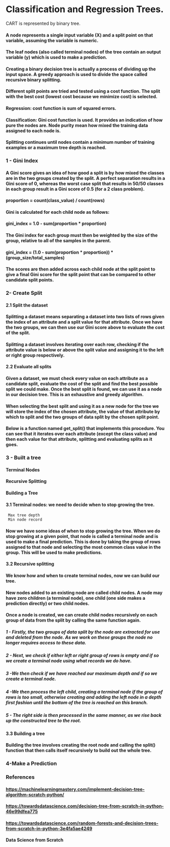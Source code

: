 # Classification and Regression Trees.
CART is represented by binary tree.
#### A node represents a single input variable (X) and a split point on that variable, assuming the variable is numeric. 
#### The leaf nodes (also called terminal nodes) of the tree contain an output variable (y) which is used to make a prediction.
#### Creating a binary decision tree is actually a process of dividing up the input space. A greedy approach is used to divide the space called recursive binary splitting. 
####  Different split points are tried and tested using a cost function. The split with the best cost (lowest cost because we minimize cost) is selected.
#### Regression: cost function is sum of squared errors.
#### Classification: Gini cost function is used. It provides an indication of how pure the nodes are. Node purity mean how mixed the training data assigned to each node is.
#### Splitting continues until nodes contain a minimum number of training examples or a maximum tree depth is reached.

### 1 - Gini Index
#### A Gini score gives an idea of how good a split is by how mixed the classes are in the two groups created by the split. A perfect separation results in a Gini score of 0, whereas the worst case split that results in 50/50 classes in each group result in a Gini score of 0.5 (for a 2 class problem).
#### proportion = count(class_value) / count(rows)
#### Gini is calculated for each child node as follows:

#### gini_index = 1.0 - sum(proportion * proportion)

#### The Gini index for each group must then be weighted by the size of the group, relative to all of the samples in the parent.
#### gini_index = (1.0 - sum(proportion * proportion)) * (group_size/total_samples)

#### The scores are then added across each child node at the split point to give a final Gini score for the split point that can be compared to other candidate split points.

### 2- Create Split
#### 2.1 Split the dataset


#### Splitting a dataset means separating a dataset into two lists of rows given the index of an attribute and a split value for that attribute. Once we have the two groups, we can then use our Gini score above to evaluate the cost of the split.
#### Splitting a dataset involves iterating over each row, checking if the attribute value is below or above the split value and assigning it to the left or right group respectively.
#### 2.2 Evaluate all splits

#### Given a dataset, we must check every value on each attribute as a candidate split, evaluate the cost of the split and find the best possible split we could make. Once the best split is found, we can use it as a node in our decision tree. This is an exhaustive and greedy algorithm.
#### When selecting the best split and using it as a new node for the tree we will store the index of the chosen attribute, the value of that attribute by which to split and the two groups of data split by the chosen split point.
#### Below is a function named get_split() that implements this procedure. You can see that it iterates over each attribute (except the class value) and then each value for that attribute, splitting and evaluating splits as it goes.
### 3 - Built a tree
#### Terminal Nodes
#### Recursive Splitting
#### Building a Tree

#### 3.1 Terminal nodes: we need to decide when to stop growing the tree.
     Max tree depth
     Min node record
     
#### Now we have some ideas of when to stop growing the tree. When we do stop growing at a given point, that node is called a terminal node and is used to make a final prediction. This is done by taking the group of rows assigned to that node and selecting the most common class value in the group. This will be used to make predictions.
#### 3.2 Recursive splitting
#### We know how and when to create terminal nodes, now we can build our tree.
#### New nodes added to an existing node are called child nodes. A node may have zero children (a terminal node), one child (one side makes a prediction directly) or two child nodes. 
#### Once a node is created, we can create child nodes recursively on each group of data from the split by calling the same function again.

##### 1 - Firstly, the two groups of data split by the node are extracted for use and deleted from the node. As we work on these groups the node no longer requires access to these data.
##### 2 - Next, we check if either left or right group of rows is empty and if so we create a terminal node using what records we do have.
##### 3 -We then check if we have reached our maximum depth and if so we create a terminal node.
##### 4 -We then process the left child, creating a terminal node if the group of rows is too small, otherwise creating and adding the left node in a depth first fashion until the bottom of the tree is reached on this branch.
##### 5 - The right side is then processed in the same manner, as we rise back up the constructed tree to the root.
#### 3.3 Building a tree
#### Building the tree involves creating the root node and calling the split() function that then calls itself recursively to build out the whole tree.
### 4-Make a Prediction

### References

#### https://machinelearningmastery.com/implement-decision-tree-algorithm-scratch-python/
#### https://towardsdatascience.com/decision-tree-from-scratch-in-python-46e99dfea775
#### https://towardsdatascience.com/random-forests-and-decision-trees-from-scratch-in-python-3e4fa5ae4249
#### Data Science from Scratch
